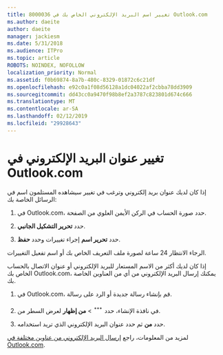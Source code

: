 ```yaml
---
title: 8000036 تغيير اسم البريد الإلكتروني الخاص بك في Outlook.com
ms.author: daeite
author: daeite
manager: jackiesm
ms.date: 5/31/2018
ms.audience: ITPro
ms.topic: article
ROBOTS: NOINDEX, NOFOLLOW
localization_priority: Normal
ms.assetid: f0b69874-8a7b-480c-8329-01872c6c21df
ms.openlocfilehash: e92c0a1f08d56128a1dc04022af2cbba78dd3909
ms.sourcegitcommit: dd43cc0a9470f98b8ef2a3787c823801d674c666
ms.translationtype: MT
ms.contentlocale: ar-SA
ms.lasthandoff: 02/12/2019
ms.locfileid: "29928643"
---
```

# <a name="change-your-email-name-in-outlookcom"></a>تغيير عنوان البريد الإلكتروني في Outlook.com

إذا كان لديك عنوان بريد إلكتروني وترغب في تغيير سيشاهده المستلمون اسم في الرسائل الخاصة بك:
  
1. في Outlook.com، حدد صورة الحساب في الركن الأيمن العلوي من الصفحة.
    
2. حدد **تحرير التشكيل الجانبي**. 
    
3. حدد **تحرير اسم** إجراء تغييرات وحدد **حفظ**. 
    
الرجاء الانتظار 24 ساعة لصورة ملف التعريف الخاص بك أو اسم تفعيل التغييرات.
  
إذا كان لديك أكثر من الاسم المستعار للبريد الإلكتروني أو عنوان الاتصال بالحساب الخاص بك Outlook.com، يمكنك إرسال البريد الإلكتروني من أي من العناوين الخاصة بك.
  
1. في Outlook.com، قم بإنشاء رسالة جديدة أو الرد على رسالة.
    
2. في نافذة الإنشاء، حدد ![رمز المجموعة إجراءات "أكثر". ](media/b97ea7cd-eeb0-49c5-a564-7ca2d2e33909.png) \> **من إظهار** لعرض السطر من. 
    
3. حدد **من** ثم حدد عنوان البريد الإلكتروني الذي تريد استخدامه. 
    
لمزيد من المعلومات، راجع [إرسال البريد الإلكتروني من عناوين مختلفة في Outlook.com](https://go.microsoft.com/fwlink/p/?linkid=2001701&amp;clcid=0x409).
  


